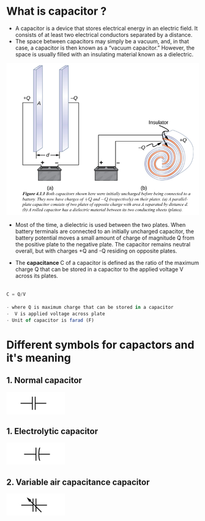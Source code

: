 # What is capacitor ? #
- A capacitor is a device that stores electrical energy in an electric field. It consists of at least two electrical conductors separated by a distance.
- The space between capacitors may simply be a vacuum, and, in that case, a capacitor is then known as a “vacuum capacitor.” However, the space is usually filled with an insulating material known as a dielectric.

<img src="img/img1.png"/>

- Most of the time, a dielectric is used between the two plates. When battery terminals are connected to an initially uncharged capacitor, the battery potential moves a small amount of charge of magnitude Q from the positive plate to the negative plate. The capacitor remains neutral overall, but with charges +Q and -Q residing on opposite plates.

- The <b>capacitance </b> C of a capacitor is defined as the ratio of the maximum charge Q that can be stored in a capacitor to the applied voltage V across its plates.

```js

C = Q/V

- where Q is maximum charge that can be stored in a capacitor
-  V is applied voltage across plate
- Unit of capacitor is farad (F)

```

# Different symbols for capactors and it's meaning #
## 1. Normal capacitor ##
<img src="img/img4.png"/>

## 1. Electrolytic capacitor ##
<img src="img/img2.png"/>


## 2. Variable air capacitance capacitor ##
<img src="img/img3.png"/>